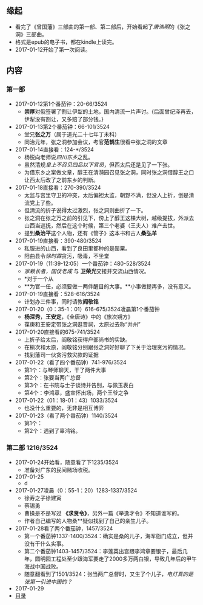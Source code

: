 ##  缘起
+ 看完了《曾国藩》三部曲的第一部、第二部后，开始看起了*唐浩明*的《张之洞》三部曲。
+ 格式是epub的电子书，都在kindle上读完。
+ 2017-01-12开始了第一次阅读。

##  内容
###  第一部
+ 2017-01-12第1个番茄钟：20-66/3524
	+ **崇厚**对俄签署了割让伊犁的土地，国内清流一片声讨。{后面曾纪泽再去，伊犁没有割让，又多赔了部分钱。}
+ 2017-01-13第2个番茄钟：66-101/3524
	+ 堂兄**张之万**（属于道光二十七年丁未科）
	+ 同治元年，张之洞参加会议，考官**范鹤生**很看中张之洞的文章
+ 2017-01-14直接看：124-*/3524
	+ 杨锐向老师说*四川东乡*之乱。
	+ 虽然清规*皇上不召见四品以下官员*，但西太后还是见了一下张。
	+ 为借东乡之案做文章，醇王在清漪园召见张之洞，同时张之洞借醇王之口让西太后改了之前东乡的判断。
+ 2017-01-18直接看：270-390/3524
	+ 太监与宫里守卫的冲突，太后偏袒太监，朝野不满，但没人上折，倒是清流党上了些。
	+ 但清流的折子说得太过激烈，张之洞则曲折了一下。
	+ 张之洞在张之万之前的引见下，傍上了醇王这棵大树，越级提拔，外派去山西当巡抚，然后在这个时候，第三个老婆（王夫人）难产去世。
	+ 提到**桑治平**这个人物，还有《管子》这本书和古人**桑弘羊**
+ 2017-01-19直接看：390-480/3524
	+ 私服进的山西，看到了良田里都种的是罂粟。
	+ 阳曲县令*徐时霖*贪污，吸毒，不坐堂
+ 2017-01-19（11:39-12:05）一个番茄钟：480-528/3524
	+ *家赖长者，国仗老成* 与 **卫荣光**交接并交流山西情况。
	+ *对于一个从
	+ **为官一任，必须要做一两件醒目的大事。**小事做提再多，没有意义。
+ 2017-01-19直接看：528-616/3524
	+ 计划办三件事，同时请教**阎敬铭**
+ 2017-01-20（0：35-1：01）616-675/3524凌晨第1个番茄钟 
	+ **杨深秀**，**王安定**，《全唐诗》中的《旅次朔方》
	+ 葆庚和王安定带张之洞逛晋祠，太原过去称“并州”
+ 2017-01-20直接看的675-741/3524
	+ 上折子给太后，阎敬铭获得户部尚书的实缺。
	+ 在榆次和太原，阎敬铭分别跟张之洞好好聊了下关于治理贪污的情况。
	+ 找到藩司一伙贪污救灾款的证据
+ 2017-01-22（看了四个番茄钟）741-976/3524
    + 第1个：与琴师聊天，干了两件大事
    + 第2个：张要当两广总督
    + 第3个：在书院与士子谈诗并告别，与佩玉表白
    + 第4个：李鸿章，盛宣怀出场，两个王爷之争      
+ 2017-01-22（01：18-01：43）1033/3524
    + 也没什么重要的，无非是相互博弈
+ 2017-01-23（看了两个番茄钟）1140/3524
    + 第1个：
    + 第2个：遇到了辜鸿铭。

###  第二部 1216/3524
+ 2017-01-24开始看，随意看了下1235/3524
    + 准备对广东的民间赌场收税。
+ 2017-01-25
    + d
+ 2017-01-27凌晨（0：55-1：20）1283-1337/3524 
	+ 徐寿之子徐建寅
	+ 蔡锡勇
	+ 曹操是不是写过 **《求贤令》**，另外一篇《举逸才令》不知道谁写的。
	+ 作者自己编写的人物桑**疑似找到了自己的亲生儿子。
+ 2017-01-28看了两个番茄钟，1457/3524
	+ 第一个番茄钟1337-1400/3524：确实是桑的儿子，海军衙门成立，但并没有干什么实事。
	+ 第二个番茄钟1403-1457/3524：李莲英出宫跟李鸿章要银子，最后几年，圆明园工程处至少跟海军要走了2000多万两白银，导致几年后的甲午海战中国战败。
	+ 随意翻看到了1501/3524：张当两广总督时，又生了个儿子，*电灯真的是张第一引进中国的？*
+ 2017-01-29 
+ [目录](http://99lib.net/book/6938/index.htm)